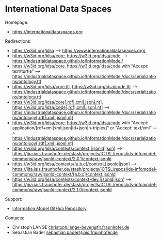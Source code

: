International Data Spaces
=========================

Homepage:
* https://internationaldataspaces.org

Redirections:
* https://w3id.org/idsa --> https://www.internationaldataspaces.org/ 
* https://w3id.org/idsa/core, https://w3id.org/idsa/code --> https://industrialdataspace.github.io/InformationModel/
* https://w3id.org/idsa/core, https://w3id.org/idsa/code with "Accept: text/turtle" --> https://industrialdataspace.github.io/InformationModel/docs/serializations/ontology.ttl
* https://w3id.org/idsa/core.ttl, https://w3id.org/idsa/code.ttl --> https://industrialdataspace.github.io/InformationModel/docs/serializations/ontology.ttl
* https://w3id.org/idsa/core[.rdf|.xml|.json|.nt], https://w3id.org/idsa/code[.rdf|.xml|.json|.nt] --> https://industrialdataspace.github.io/InformationModel/docs/serializations/ontology[.rdf|.xml|.json|.nt]
* https://w3id.org/idsa/core, https://w3id.org/idsa/code with "Accept: application/[rdf+xml|xml|json|ld+json|n-triples]" or "Accept: text/xml" --> https://industrialdataspace.github.io/InformationModel/docs/serializations/ontology[.rdf|.xml|.json|.nt]
* https://w3id.org/idsa/contexts/context.[jsonld|json] --> https://jira.iais.fraunhofer.de/stash/projects/ICTSL/repos/ids-infomodel-commons/raw/jsonld-context/2.0.1/context.jsonld
* https://w3id.org/idsa/contexts/[a.b.c]/context.[jsonld|json] --> https://jira.iais.fraunhofer.de/stash/projects/ICTSL/repos/ids-infomodel-commons/raw/jsonld-context/[a.b.c]/context.jsonld
* https://w3id.org/idsa/contexts/context-dev.[jsonld|json] --> https://jira.iais.fraunhofer.de/stash/projects/ICTSL/repos/ids-infomodel-commons/raw/jsonld-context/2.1.0/context.jsonld

Support:
* [Information Model GitHub Repository](https://github.com/IndustrialDataSpace/InformationModel)

Contacts: 
* Christoph LANGE <christoph.lange-bever@fit.fraunhofer.de>
* Sebastian Bader <sebastian.bader@iais.fraunhofer.de>
